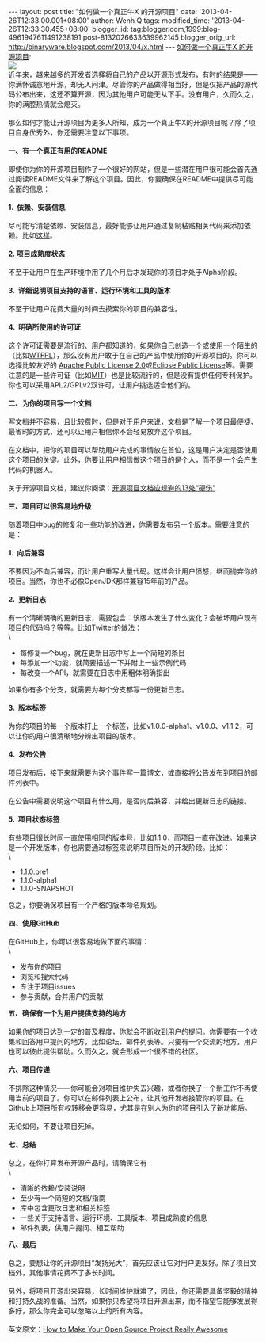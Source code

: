 --- layout: post title: "如何做一个真正牛X 的开源项目" date:
'2013-04-26T12:33:00.001+08:00' author: Wenh Q tags: modified\_time:
'2013-04-26T12:33:30.455+08:00' blogger\_id:
tag:blogger.com,1999:blog-4961947611491238191.post-8132026633639962145
blogger\_orig\_url: http://binaryware.blogspot.com/2013/04/x.html ---
[如何做一个真正牛X
的开源项目](http://www.oschina.net/news/39940/how-to-make-your-open-source-project-really-awesome):
\
![](http://static.oschina.net/uploads/space/2013/0425/221104_jFd7_5189.jpg)\
近年来，越来越多的开发者选择将自己的产品以开源形式发布，有时的结果是——你满怀诚意地开源，却无人问津。尽管你的产品做得相当好，但是仅把产品的源代码公布出来，这还不算开源，因为其他用户可能无从下手。没有用户，久而久之，你的满腔热情就会熄灭。
\
\
那么如何才能让开源项目为更多人所知，成为一个真正牛X的开源项目呢？除了项目自身优秀外，你还需要注意以下事项。
\
\
**一、有一个真正有用的README** \
\
即使你为你的开源项目制作了一个很好的网站，但是一些潜在用户很可能会首先通过阅读README文件来了解这个项目。因此，你要确保在README中提供尽可能全面的信息：
\
\
**1.  依赖、安装信息** \
\
尽可能写清楚依赖、安装信息，最好能够让用户通过复制粘贴相关代码来添加依赖。比如[这样](https://github.com/michaelklishin/welle#maven-artifacts)。
\
\
**2. 项目成熟度状态** \
\
不至于让用户在生产环境中用了几个月后才发现你的项目才处于Alpha阶段。 \
\
**3.  详细说明项目支持的语言、运行环境和工具的版本** \
\
不至于让用户花费大量的时间去摸索你的项目的兼容性。 \
\
**4.  明确所使用的许可证** \
\
这个许可证需要是流行的、用户都知道的，如果你自己创造一个或使用一个陌生的（比如[WTFPL](http://translate.googleusercontent.com/translate_c?depth=1&hl=zh-CN&ie=UTF8&prev=_t&rurl=translate.google.com.hk&sl=en&tl=zh-CN&u=http://en.wikipedia.org/wiki/WTFPL&usg=ALkJrhjwxnHkQEePZNBarYe2LEbYZMfcsw)），那么没有用户敢于在自己的产品中使用你的开源项目的。你可以选择比较友好的
[Apache Public License
2.0](http://www.tldrlegal.com/license/apache-license-2.0-%28apache-2.0)或[Eclipse
Public
License](http://www.tldrlegal.com/license/eclipse-public-license-1.0-%28epl-1.0)等。需要注意的是一些许可证（比如[MIT](http://www.tldrlegal.com/license/mit-license)）也是比较流行的，但是没有提供任何专利保护。你也可以采用APL2/GPLv2双许可，让用户挑选适合他们的。
\
\
**二、为你的项目写一个文档** \
\
写文档并不容易，且比较费时，但是对于用户来说，文档是了解一个项目最便捷、最省时的方式，还可以让用户相信你不会轻易放弃这个项目。
\
\
在文档中，把你的项目可以帮助用户完成的事情放在首位，这是用户决定是否使用这个项目的关键。此外，你要让用户相信做这个项目的是个人，而不是一个会产生代码的机器人。
\
\
关于开源项目文档，建议你阅读：[开源项目文档应规避的13处“硬伤”](http://www.iteye.com/news/26966)
\
\
**三、项目可以很容易地升级** \
\
随着项目中bug的修复和一些功能的改进，你需要发布另一个版本。需要注意的是：
\
\
**1.  向后兼容** \
\
不要因为不向后兼容，而让用户重写大量代码。这样会让用户愤怒，继而抛弃你的项目。当然，你也不必像OpenJDK那样兼容15年前的产品。
\
\
**2.  更新日志** \
\
有一个清晰明确的更新日志，需要包含：该版本发生了什么变化？会破坏用户现有项目的代码吗？等等。比如Twitter的做法：
\
\

-   每修复一个bug，就在更新日志中写上一个简短的条目
-   每添加一个功能，就简要描述一下并附上一些示例代码
-   每改变一个API，就需要在日志中用粗体明确指出

如果你有多个分支，就需要为每个分支都写一份更新日志。 \
\
**3.  版本标签** \
\
为你的项目的每一个版本打上一个标签，比如v1.0.0-alpha1、v1.0.0、v1.1.2，可以让你的用户很清晰地分辨出项目的版本。
\
\
**4.  发布公告** \
\
项目发布后，接下来就需要为这个事件写一篇博文，或直接将公告发布到项目的邮件列表中。
\
\
在公告中需要说明这个项目有什么用，是否向后兼容，并给出更新日志的链接。 \
\
**5.  项目状态标签** \
\
有些项目很长时间一直使用相同的版本号，比如1.1.0，而项目一直在改进。如果这是一个开发版本，你也需要通过标签来说明项目所处的开发阶段。比如：
\
\

-   1.1.0.pre1
-   1.1.0-alpha1
-   1.1.0-SNAPSHOT

总之，你要确保项目有一个严格的版本命名规划。 \
\
**四、使用GitHub** \
\
在GitHub上，你可以很容易地做下面的事情： \
\

-   发布你的项目
-   浏览和搜索代码
-   专注于项目issues
-   参与贡献，合并用户的贡献

**五、确保有一个为用户提供支持的地方** \
\
如果你的项目达到一定的普及程度，你就会不断收到用户的提问。你需要有一个收集和回答用户提问的地方，比如论坛、邮件列表等。只要有一个交流的地方，用户也可以彼此提供帮助。久而久之，就会形成一个很不错的社区。
\
\
**六、项目传递** \
\
不排除这种情况——你可能会对项目维护失去兴趣，或者你换了一个新工作不再使用当前的项目了。你可以在邮件列表上公布，让其他开发者接管你的项目。在Github上项目所有权转移会更容易，尤其是在别人为你的项目引入了新功能后。
\
\
无论如何，不要让项目死掉。 \
\
**七、总结** \
\
总之，在你打算发布开源产品时，请确保它有： \
\

-   清晰的依赖/安装说明
-   至少有一个简短的文档/指南
-   库中包含更改日志和相关标签
-   一些关于支持语言、运行环境、工具版本、项目成熟度的信息
-   邮件列表，供用户提问、相互帮助

**八、最后** \
\
总之，要想让你的开源项目“发扬光大”，首先应该让它对用户更友好。除了项目文档外，其他事情花费不了多长时间。
\
\
另外，将项目开源出来容易，长时间维护就难了，因此，你还需要具备坚毅的精神和打持久战的准备。当然，如果你只希望将项目开源出来，而不指望它能够发展得多好，那么你完全可以忽略以上的所有内容。
\
\
英文原文：[How to Make Your Open Source Project Really
Awesome](http://blog.clojurewerkz.org/blog/2013/04/20/how-to-make-your-open-source-project-really-awesome/)
